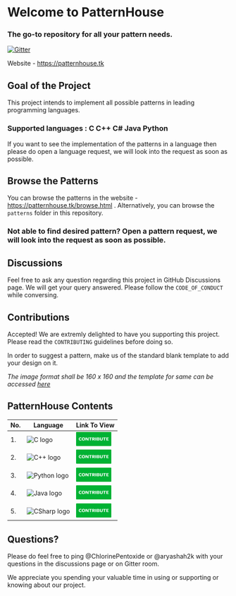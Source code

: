 # Welcome to PatternHouse

### The go-to repository for all your pattern needs.
[![Gitter](https://badges.gitter.im/Printing-Pattern-Programs/WebAppDiscussion.svg)](https://gitter.im/Printing-Pattern-Programs/WebAppDiscussion?utm_source=badge&utm_medium=badge&utm_campaign=pr-badge)

Website - https://patternhouse.tk

## Goal of the Project
This project intends to implement all possible patterns in leading programming languages. 

### Supported languages : C C++ C# Java Python
If you want to see the implementation of the patterns in a language then please do open a language request, we will look into the request
as soon as possible.

## Browse the Patterns
You can browse the patterns in the website - https://patternhouse.tk/browse.html .
Alternatively, you can browse the `` patterns `` folder in this repository.
### Not able to find desired pattern? Open a pattern request, we will look into the request as soon as possible.

## Discussions
Feel free to ask any question regarding this project in GitHub Discussions page. We will get your query answered. Please follow the ``CODE_OF_CONDUCT`` 
while conversing.

## Contributions
Accepted! We are extremly delighted to have you supporting this project. Please read the ``CONTRIBUTING`` guidelines before doing so.

In order to suggest a pattern, make us of the standard blank template to add your design on it.

*The image format shall be 160 x 160 and the template for same can be accessed <a href="https://github.com/PatternHouse/guidelines/blob/main/patterns/Blank%20Template.png">here</a>*

## PatternHouse Contents

|No.|Language|Link To View|
|---|--------|------------|
|1.|![C logo](https://github.com/aryashah2k/Printing-Pattern-Programs/blob/main/assets/c.png)|<a href="https://github.com/PatternHouse/C-PatternHouse"><img align="" alt="CLang" width="80px" src="https://github.com/PatternHouse/Join_PatternHouse/blob/main/assets/contribute-button.png" /></a>|
|2.|![C++ logo](https://github.com/aryashah2k/Printing-Pattern-Programs/blob/main/assets/cpp.png)|<a href="https://github.com/PatternHouse/CPlusplus-PatternHouse"><img align="" alt="C++" width="80px" src="https://github.com/PatternHouse/Join_PatternHouse/blob/main/assets/contribute-button.png" /></a>|
|3.|![Python logo](https://github.com/aryashah2k/Printing-Pattern-Programs/blob/main/assets/python.png)|<a href="https://github.com/PatternHouse/Python-PatternHouse"><img align="" alt="Python" width="80px" src="https://github.com/PatternHouse/Join_PatternHouse/blob/main/assets/contribute-button.png" /></a>|
|4.|![Java logo](https://github.com/aryashah2k/Printing-Pattern-Programs/blob/main/assets/java.png)|<a href="https://github.com/PatternHouse/Java-PatternHouse"><img align="" alt="Java" width="80px" src="https://github.com/PatternHouse/Join_PatternHouse/blob/main/assets/contribute-button.png" /></a>|
|5.|![CSharp logo](https://github.com/aryashah2k/Printing-Pattern-Programs/blob/main/assets/csharp.png)|<a href="https://github.com/PatternHouse/CSharp-PatternHouse"><img align="" alt="C#" width="80px" src="https://github.com/PatternHouse/Join_PatternHouse/blob/main/assets/contribute-button.png" /></a>|


## Questions?
Please do feel free to ping @ChlorinePentoxide or @aryashah2k with your questions in the discussions page or on Gitter room.

We appreciate you spending your valuable time in using or supporting or knowing about our project.
